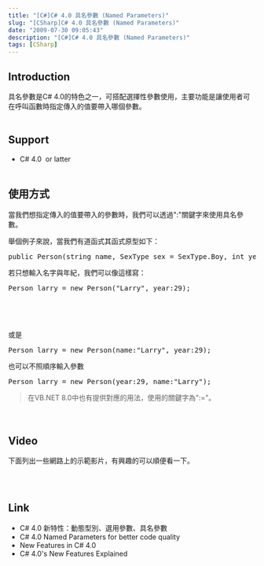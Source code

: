 ```yaml
---
title: "[C#]C# 4.0 具名參數 (Named Parameters)"
slug: "[CSharp]C# 4.0 具名參數 (Named Parameters)"
date: "2009-07-30 09:05:43"
description: "[C#]C# 4.0 具名參數 (Named Parameters)"
tags: [CSharp]
---
```


<h2>Introduction</h2>  <p>具名參數是C# 4.0的特色之一，可搭配選擇性參數使用，主要功能是讓使用者可在呼叫函數時指定傳入的值要帶入哪個參數。    <br /> </p>  <h2>Support</h2>  <ul>   <li>C# 4.0  or latter      <br /> </li> </ul>  <h2>使用方式</h2>  <p>當我們想指定傳入的值要帶入的參數時，我們可以透過":"關鍵字來使用具名參數。</p>  <p>舉個例子來說，當我們有道函式其函式原型如下：</p>  <div style="padding-bottom: 0px; margin: 0px; padding-left: 0px; padding-right: 0px; display: inline; float: none; padding-top: 0px" id="scid:812469c5-0cb0-4c63-8c15-c81123a09de7:daf181e4-b8ff-459d-9200-f527aee7499d" class="wlWriterSmartContent">   <pre class="c#:nocontrols" name="code">public Person(string name, SexType sex = SexType.Boy, int year = 18)</pre>
</div>

<p>若只想輸入名字與年紀，我們可以像這樣寫：</p>

<div style="padding-bottom: 0px; margin: 0px; padding-left: 0px; padding-right: 0px; display: inline; float: none; padding-top: 0px" id="scid:812469c5-0cb0-4c63-8c15-c81123a09de7:92e80619-f4e1-43c6-a2b4-f01abddea138" class="wlWriterSmartContent">
  <pre class="c#:nocontrols" name="code">Person larry = new Person("Larry", year:29);</pre>
</div>

<p> </p>

<p> </p>

<p>或是</p>

<div style="padding-bottom: 0px; margin: 0px; padding-left: 0px; padding-right: 0px; display: inline; float: none; padding-top: 0px" id="scid:812469c5-0cb0-4c63-8c15-c81123a09de7:9189268e-21e8-4af8-9451-4f54c690b9a1" class="wlWriterSmartContent">
  <pre class="c#:nocontrols" name="code">Person larry = new Person(name:"Larry", year:29);</pre>
</div>

<p>也可以不照順序輸入參數</p>

<div style="padding-bottom: 0px; margin: 0px; padding-left: 0px; padding-right: 0px; display: inline; float: none; padding-top: 0px" id="scid:812469c5-0cb0-4c63-8c15-c81123a09de7:e1172c32-ca02-4bd8-9f49-93f84f7a8aaa" class="wlWriterSmartContent">
  <pre class="c:nocontrols" name="code">Person larry = new Person(year:29, name:"Larry");</pre>
</div>

<blockquote>
  <p>在VB.NET 8.0中也有提供對應的用法，使用的關鍵字為":="。</p>
</blockquote>

<h4> </h4>

<h2>Video</h2>

<p>下面列出一些網路上的示範影片，有興趣的可以順便看一下。</p>

<div style="padding-bottom: 0px; margin: 0px; padding-left: 0px; padding-right: 0px; display: inline; float: none; padding-top: 0px" id="scid:5737277B-5D6D-4f48-ABFC-DD9C333F4C5D:8161eba9-0ffd-4874-b5f2-eb45e269fe4c" class="wlWriterEditableSmartContent"><div id="985fdc2e-f478-45b7-ab55-ba6b62707c01" style="margin: 0px; padding: 0px; display: inline;"><div><img src="\images\posts\9732ideo3329c488da15.jpg" style="border-style: none" galleryimg="no" onload="var downlevelDiv = document.getElementById('985fdc2e-f478-45b7-ab55-ba6b62707c01'); downlevelDiv.innerHTML = &quot;&lt;div&gt;&lt;object width=\&quot;425\&quot; height=\&quot;355\&quot;&gt;&lt;param name=\&quot;movie\&quot; value=\&quot;http://www.youtube.com/v/vDHIPeLaREQ&amp;hl=en\&quot;&gt;&lt;\/param&gt;&lt;embed src=\&quot;http://www.youtube.com/v/vDHIPeLaREQ&amp;hl=en\&quot; type=\&quot;application/x-shockwave-flash\&quot; width=\&quot;425\&quot; height=\&quot;355\&quot;&gt;&lt;\/embed&gt;&lt;\/object&gt;&lt;\/div&gt;&quot;;" alt="" /></div></div></div>

<div style="padding-bottom: 0px; margin: 0px; padding-left: 0px; padding-right: 0px; display: inline; float: none; padding-top: 0px" id="scid:5737277B-5D6D-4f48-ABFC-DD9C333F4C5D:6bfbd5b4-593d-43eb-814c-d5e7f5543f98" class="wlWriterEditableSmartContent"><div id="df438a79-81e3-4b8f-8182-5c99a6a1330e" style="margin: 0px; padding: 0px; display: inline;"><div><img src="\images\posts\9732ideo7e6ac25a3a9d.jpg" style="border-style: none" galleryimg="no" onload="var downlevelDiv = document.getElementById('df438a79-81e3-4b8f-8182-5c99a6a1330e'); downlevelDiv.innerHTML = &quot;&lt;div&gt;&lt;object width=\&quot;425\&quot; height=\&quot;355\&quot;&gt;&lt;param name=\&quot;movie\&quot; value=\&quot;http://www.youtube.com/v/8RN14Rgrw5w&amp;hl=en\&quot;&gt;&lt;\/param&gt;&lt;embed src=\&quot;http://www.youtube.com/v/8RN14Rgrw5w&amp;hl=en\&quot; type=\&quot;application/x-shockwave-flash\&quot; width=\&quot;425\&quot; height=\&quot;355\&quot;&gt;&lt;\/embed&gt;&lt;\/object&gt;&lt;\/div&gt;&quot;;" alt="" /></div></div></div>

<div style="padding-bottom: 0px; margin: 0px; padding-left: 0px; padding-right: 0px; display: inline; float: none; padding-top: 0px" id="scid:5737277B-5D6D-4f48-ABFC-DD9C333F4C5D:7b4beedb-7133-46fb-b832-6f6d4fcae3e4" class="wlWriterEditableSmartContent"><div id="c6e7f0a8-44a1-4267-bcc2-26b3c459997e" style="margin: 0px; padding: 0px; display: inline;"><div><img src="\images\posts\9732ideoaade64e08bd3.jpg" style="border-style: none" galleryimg="no" onload="var downlevelDiv = document.getElementById('c6e7f0a8-44a1-4267-bcc2-26b3c459997e'); downlevelDiv.innerHTML = &quot;&lt;div&gt;&lt;object width=\&quot;425\&quot; height=\&quot;355\&quot;&gt;&lt;param name=\&quot;movie\&quot; value=\&quot;http://www.youtube.com/v/rSekCQIDDbE&amp;hl=en\&quot;&gt;&lt;\/param&gt;&lt;embed src=\&quot;http://www.youtube.com/v/rSekCQIDDbE&amp;hl=en\&quot; type=\&quot;application/x-shockwave-flash\&quot; width=\&quot;425\&quot; height=\&quot;355\&quot;&gt;&lt;\/embed&gt;&lt;\/object&gt;&lt;\/div&gt;&quot;;" alt="" /></div></div></div>

<p> </p>

<h2>Link</h2>

<ul>
  <li>C# 4.0 新特性：動態型別、選用參數、具名參數</li>

  <li>C# 4.0 Named Parameters for better code quality</li>

  <li>New Features in C# 4.0</li>

  <li>C# 4.0's New Features Explained</li>
</ul>
